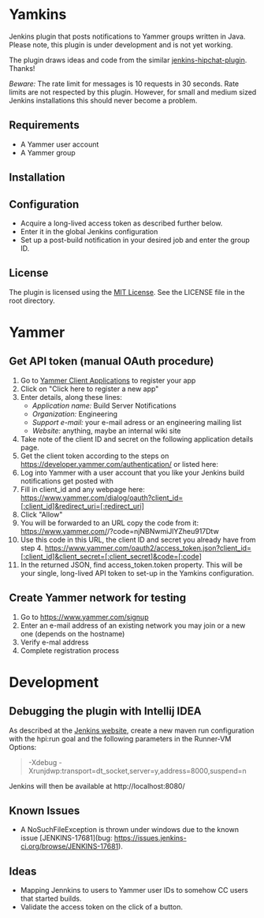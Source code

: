 # Yamkins

Jenkins plugin that posts notifications to Yammer groups written in Java. Please note, this plugin is under development
and is not yet working.

The plugin draws ideas and code from the similar [jenkins-hipchat-plugin](https://github.com/jlewallen/jenkins-hipchat-plugin). Thanks!

*Beware:* The rate limit for messages is 10 requests in 30 seconds. Rate limits are not respected by this plugin. However, for small and medium sized Jenkins installations this should never become a problem.

## Requirements

* A Yammer user account
* A Yammer group

## Installation



## Configuration

- Acquire a long-lived access token as described further below.
- Enter it in the global Jenkins configuration
- Set up a post-build notification in your desired job and enter the group ID.

## License

The plugin is licensed using the [MIT License](http://opensource.org/licenses/MIT). See the LICENSE file in the root directory.

# Yammer

## Get API token (manual OAuth procedure)

1. Go to [Yammer Client Applications](https://www.yammer.com/client_applications) to register your app
2. Click on "Click here to register a new app"
3. Enter details, along these lines:
	* *Application name:* Build Server Notifications
	* *Organization:* Engineering
	* *Support e-mail:* your e-mail adress or an engineering mailing list
	* *Website:* anything, maybe an internal wiki site
4. Take note of the client ID and secret on the following application details page.
5. Get the client token according to the steps on https://developer.yammer.com/authentication/ or listed here:
6. Log into Yammer with a user account that you like your Jenkins build notifications get posted with
7. Fill in client\_id and any webpage here:
        https://www.yammer.com/dialog/oauth?client_id=[:client_id]&redirect_uri=[:redirect_uri]
8. Click "Allow"
9. You will be forwarded to an URL copy the code from it:
        https://www.yammer.com/<URL>/?code=njNBNwmiJlYZheu917Dtw
10. Use this code in this URL, the client ID and secret you already have from step 4.
        https://www.yammer.com/oauth2/access_token.json?client_id=[:client_id]&client_secret=[:client_secret]&code=[:code]
11. In the returned JSON, find access\_token.token property. This will be your single, long-lived API token to set-up in the Yamkins configuration.

## Create Yammer network for testing

1. Go to https://www.yammer.com/signup
2. Enter an e-mail address of an existing network you may join or a new one (depends on the hostname)
3. Verify e-mal address
4. Complete registration process

# Development

## Debugging the plugin with Intellij IDEA

As described at the [Jenkins website](https://wiki.jenkins-ci.org/display/JENKINS/Plugin+tutorial#Plugintutorial-DebuggingaPlugin), create a new maven run configuration with the
hpi:run goal and the following parameters in the Runner-VM Options:

> -Xdebug -Xrunjdwp:transport=dt_socket,server=y,address=8000,suspend=n

Jenkins will then be available at http://localhost:8080/

## Known Issues

- A NoSuchFileException is thrown under windows due to the known issue [JENKINS-17681](bug: https://issues.jenkins-ci.org/browse/JENKINS-17681).

## Ideas

- Mapping Jennkins to users to Yammer user IDs to somehow CC users that started builds.
- Validate the access token on the click of a button.
